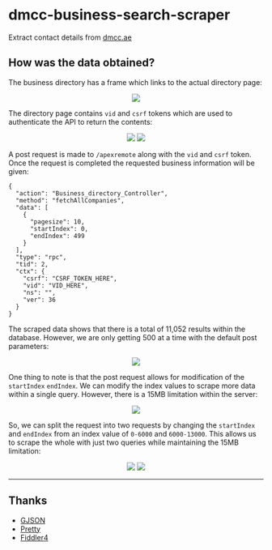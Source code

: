 # dmcc-business-search-scraper
Extract contact details from [dmcc.ae](https://www.dmcc.ae/business-search)

## How was the data obtained?
The business directory has a frame which links to the actual directory page:
<p align="center"> 
<img src="https://i.imgur.com/X1U6TdS.png">
</p>

The directory page contains `vid` and `csrf` tokens which are used to authenticate the API to return the contents:
<p align="center"> 
<img src="https://i.imgur.com/qZIr802.png">
<img src="https://i.imgur.com/xJo09k9.png">
</p>


A post request is made to `/apexremote` along with the `vid` and `csrf` token. Once the request is completed the requested business information will be given:

```
{
  "action": "Business_directory_Controller",
  "method": "fetchAllCompanies",
  "data": [
    {
      "pagesize": 10,
      "startIndex": 0,
      "endIndex": 499
    }
  ],
  "type": "rpc",
  "tid": 2,
  "ctx": {
    "csrf": "CSRF_TOKEN_HERE",
    "vid": "VID_HERE",
    "ns": "",
    "ver": 36
  }
}
```

The scraped data shows that there is a total of 11,052 results within the database. However, we are only getting 500 at a time with the default post parameters:
<p align="center"> 
<img src="https://i.imgur.com/X0q2Cqq.png">
</p>


One thing to note is that the post request allows for modification of the `startIndex` `endIndex`. We can modify the index values to scrape more data within a single query. However, there is a 15MB limitation within the server:
<p align="center"> 
<img src="https://i.imgur.com/Q8RcJ2U.png">
</p>

So, we can split the request into two requests by changing the `startIndex` and `endIndex` from an index value of `0-6000` and `6000-13000`. This allows us to scrape the whole with just two queries while maintaining the 15MB limitation:

<p align="center"> 
<img src="https://i.imgur.com/BkT4VsM.png">
<img src="https://i.imgur.com/xNOfl91.png">
</p>



----
## Thanks
* [GJSON](https://github.com/tidwall/gjson)
* [Pretty](https://github.com/tidwall/pretty)
* [Fiddler4](https://www.telerik.com/fiddler)
